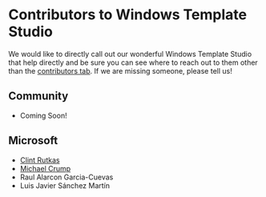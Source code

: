# Contributors to Windows Template Studio

We would like to directly call out our wonderful Windows Template Studio that help directly and be sure you can see where to reach out to them other than the [contributors tab](https://github.com/Microsoft/WindowsTemplateStudio/graphs/contributors).  If we are missing someone, please tell us!

## Community
* Coming Soon!

## Microsoft
* [Clint Rutkas](https://twitter.com/clintrutkas)
* [Michael Crump](https://twitter.com/mbcrump)
* Raul Alarcon Garcia-Cuevas
* Luis Javier Sánchez Martín